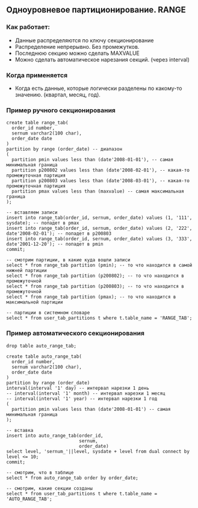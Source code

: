## Одноуровневое партиционирование. RANGE

### Как работает: 
  - Данные распределяются по ключу секционирование
  - Распределение непрерывно. Без промежутков.
  - Последнюю секцию можно сделать MAXVALUE
  - Можно сделать автоматическое нарезания секций. (через interval)

### Когда применяется
  - Когда есть данные, которые логически разделены по какому-то значению. (квартал, месяц, год).

### Пример ручного секционирования
````
create table range_tab(
  order_id number,
  sernum varchar2(100 char),
  order_date date
)
partition by range (order_date) -- диапазон
(
  partition pmin values less than (date'2008-01-01'), -- самая минимальная граница
  partition p200802 values less than (date'2008-02-01'), -- какая-то промежуточная партиция
  partition p200803 values less than (date'2008-03-01'), -- какая-то промежуточная партиция
  partition pmax values less than (maxvalue) -- самая максимальная граница
);

-- вставляем записи
insert into range_tab(order_id, sernum, order_date) values (1, '111', sysdate); -- попадет в pmax
insert into range_tab(order_id, sernum, order_date) values (2, '222', date'2008-02-01'); -- попадет в p200803
insert into range_tab(order_id, sernum, order_date) values (3, '333', date'2001-12-20'); -- попадет в pmin
commit;

-- смотрим партиции, в какие куда вошли записи
select * from range_tab partition (pmin); -- то что находится в самой нижней партиции
select * from range_tab partition (p200802); -- то что находится в промежуточной
select * from range_tab partition (p200803); -- то что находится в промежуточной
select * from range_tab partition (pmax); -- то что находится в максимальной партиции

-- партиции в системном словаре
select * from user_tab_partitions t where t.table_name = 'RANGE_TAB';
````

### Пример автоматического секционирования
````
drop table auto_range_tab;

create table auto_range_tab(
  order_id number,
  sernum varchar2(100 char),
  order_date date
)
partition by range (order_date)
interval(interval '1' day) -- интервал нарезки 1 день
-- interval(interval '1' month) -- интервал нарезки 1 месяц
-- interval(interval '1' year) -- интервал нарезки 1 год
(
  partition pmin values less than (date'2008-01-01') -- самая минимальная граница
);

-- вставка
insert into auto_range_tab(order_id,
                           sernum,
                           order_date)
select level, 'sernum_'||level, sysdate + level from dual connect by level <= 10;
commit;

-- смотрим, что в таблице
select * from auto_range_tab order by order_date;

-- смотрим, какие секции созданы
select * from user_tab_partitions t where t.table_name = 'AUTO_RANGE_TAB';
````